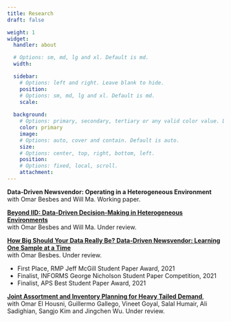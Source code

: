 ```yaml
---
title: Research
draft: false

weight: 1
widget:
  handler: about

  # Options: sm, md, lg and xl. Default is md.
  width:

  sidebar:
    # Options: left and right. Leave blank to hide.
    position:
    # Options: sm, md, lg and xl. Default is md.
    scale:
  
  background:
    # Options: primary, secondary, tertiary or any valid color value. Default is primary.
    color: primary
    image:
    # Options: auto, cover and contain. Default is auto.
    size:
    # Options: center, top, right, bottom, left.
    position:
    # Options: fixed, local, scroll.
    attachment: 
---
```


**Data-Driven Newsvendor: Operating in a Heterogeneous Environment**  
with Omar Besbes and Will Ma. Working paper.

[**Beyond IID: Data-Driven Decision-Making in Heterogeneous Environments**](https://papers.ssrn.com/sol3/papers.cfm?abstract_id=4140928)  
with Omar Besbes and Will Ma. Under review.

[**How Big Should Your Data Really Be? Data-Driven Newsvendor: Learning One Sample at a Time**](https://papers.ssrn.com/sol3/papers.cfm?abstract_id=3878155)   
with Omar Besbes. Under review.
  * First Place, RMP Jeff McGill Student Paper Award, 2021  
  * Finalist, INFORMS George Nicholson Student Paper Competition, 2021  
  * Finalist, APS Best Student Paper Award, 2021  

[**Joint Assortment and Inventory Planning for Heavy Tailed Demand**](https://papers.ssrn.com/sol3/papers.cfm?abstract_id=3832909),   
with Omar El Housni, Guillermo Gallego, Vineet Goyal, Salal Humair, Ali Sadighian, Sangjo Kim and Jingchen Wu. Under review. 

